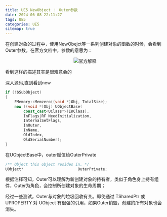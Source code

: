 ```yaml
---
title: UE5 NewObject ： Outer参数
date: 2024-06-08 22:11:27
tags: UE5
categories: UE5
sitemap: true
---
```


在创建对象的过程中，使用NewObejct等一系列创建对象的函数的时候，会看到Outer参数，在官方文档中，参数的意思为：
<div align=center><img  alt="官方解释" src="image.png"/></div>

看到这样的描述其实是很难意会的

深入源码,直到看到new
```C++
if (!bSubObject)
{
	FMemory::Memzero((void *)Obj, TotalSize);
	new ((void *)Obj) UObjectBase(
        const_cast<UClass*>(InClass), 
        InFlags|RF_NeedInitialization, 
        InternalSetFlags, 
        InOuter, 
        InName, 
        OldIndex,
        OldSerialNumber);
}
```
在UObjectBase中，outer赋值给OuterPrivate

```C++
/** Object this object resides in. */
UObject*						OuterPrivate;
```
根据注释可知，Outer可以理解为新创建对象的持有者，类似于角色身上持有组件，Outer为角色，会控制所创建对象的生命周期；

经过一些测试，Outer与对象的垃圾回收有关。即使通过 TSharedPtr 或 UPROPERTY 对 UObject 有很强的引用，如果Outer销毁，创建的所有对象也会消失。